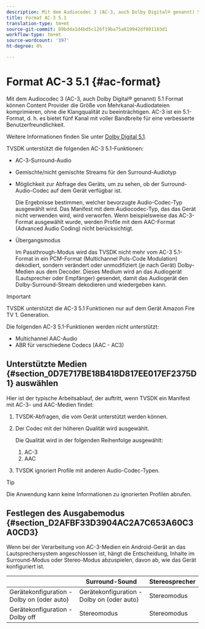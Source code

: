 ```yaml
---
description: Mit dem Audiocodec 3 (AC-3, auch Dolby Digital® genannt) 5.1 Format können Content Provider die Größe von Mehrkanal-Audiodateien komprimieren, ohne die Klangqualität zu beeinträchtigen. AC-3 ist ein 5.1-Format, d. h. es bietet fünf Kanal mit voller Bandbreite für eine verbesserte Benutzerfreundlichkeit.
title: Format AC-3 5.1
translation-type: tm+mt
source-git-commit: 89bdda1d4bd5c126f19ba75a819942df901183d1
workflow-type: tm+mt
source-wordcount: '397'
ht-degree: 0%

---
```



# Format AC-3 5.1 {#ac-format}

Mit dem Audiocodec 3 (AC-3, auch Dolby Digital® genannt) 5.1 Format können Content Provider die Größe von Mehrkanal-Audiodateien komprimieren, ohne die Klangqualität zu beeinträchtigen. AC-3 ist ein 5.1-Format, d. h. es bietet fünf Kanal mit voller Bandbreite für eine verbesserte Benutzerfreundlichkeit.

Weitere Informationen finden Sie unter [Dolby Digital 5.1](https://www.dolby.com/us/en/technologies/dolby-digital.html).

TVSDK unterstützt die folgenden AC-3 5.1-Funktionen:

* AC-3-Surround-Audio
* Gemischte/nicht gemischte Streams für den Surround-Audiotyp
* Möglichkeit zur Abfrage des Geräts, um zu sehen, ob der Surround-Audio-Codec auf dem Gerät verfügbar ist.

   Die Ergebnisse bestimmen, welcher bevorzugte Audio-Codec-Typ ausgewählt wird. Das Manifest mit dem Audiocodec-Typ, das das Gerät nicht verwenden wird, wird verworfen. Wenn beispielsweise das AC-3-Format ausgewählt wurde, werden Profile mit dem AAC-Format (Advanced Audio Coding) nicht berücksichtigt.
* Übergangsmodus

   Im Passthrough-Modus wird das TVSDK nicht mehr vom AC-3 5.1-Format in ein PCM-Format (Multichannel Puls-Code Modulation) dekodiert, sondern verändert oder unmodifiziert (je nach Gerät) Dolby-Medien aus dem Decoder. Dieses Medium wird an das Audiogerät (Lautsprecher oder Empfänger) gesendet, damit das Audiogerät den Dolby-Surround-Stream dekodieren und wiedergeben kann.

>[!IMPORTANT]
>
>TVSDK unterstützt die AC-3 5.1 Funktionen nur auf dem Gerät Amazon Fire TV 1. Generation.

Die folgenden AC-3 5.1-Funktionen werden nicht unterstützt:

* Multichannel AAC-Audio
* ABR für verschiedene Codecs (AAC - AC3)

## Unterstützte Medien {#section_0D7E717BE18B418D817EE017EF2375D1} auswählen

Hier ist der typische Arbeitsablauf, der auftritt, wenn TVSDK ein Manifest mit AC-3- und AAC-Medien findet:

1. TVSDK-Abfragen, die vom Gerät unterstützt werden können.
1. Der Codec mit der höheren Qualität wird ausgewählt.

   Die Qualität wird in der folgenden Reihenfolge ausgewählt:

   1. AC-3
   1. AAC

1. TVSDK ignoriert Profile mit anderen Audio-Codec-Typen.

>[!TIP]
>
>Die Anwendung kann keine Informationen zu ignorierten Profilen abrufen.

## Festlegen des Ausgabemodus {#section_D2AFBF33D3904AC2A7C653A60C3A0CD3}

Wenn bei der Verarbeitung von AC-3-Medien ein Android-Gerät an das Lautsprechersystem angeschlossen ist, hängt die Entscheidung, Inhalte im Surround-Modus oder Stereo-Modus abzuspielen, davon ab, wie das Gerät konfiguriert ist.

|  | Surround-Sound | Stereosprecher |
|---|---|---|
| Gerätekonfiguration - Dolby on (oder auto) | Gerätekonfiguration - Dolby on (oder auto) | Stereomodus |
| Gerätekonfiguration - Dolby off | Stereomodus | Stereomodus |

